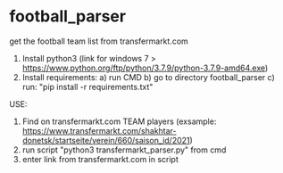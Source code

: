 # football_parser
get the football team list from transfermarkt.com



1. Install python3 (link for windows 7 > https://www.python.org/ftp/python/3.7.9/python-3.7.9-amd64.exe)
2. Install requirements:
    a) run CMD
    b) go to directory football_parser
    c) run: "pip install -r requirements.txt"

USE:
1. Find on transfermarkt.com TEAM players (exsample: https://www.transfermarkt.com/shakhtar-donetsk/startseite/verein/660/saison_id/2021)
2. run script "python3 transfermarkt_parser.py" from cmd
3. enter link from transfermarkt.com in script

